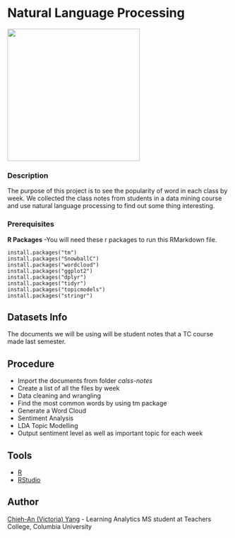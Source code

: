 # Natural Language Processing

<img width = "300" src="https://github.com/victoria-yang/natural-language-processing/blob/master/word_cloud.png">


### Description

The purpose of this project is to see the popularity of word in each class by week. We collected the class notes from students in a data mining course and use natural language processing to find out some thing interesting.

### Prerequisites

**R Packages**
	-You will need these r packages to run this RMarkdown file.
```
install.packages("tm")
install.packages("SnowballC")
install.packages("wordcloud")
install.packages("ggplot2")
install.packages("dplyr")
install.packages("tidyr")
install.packages("topicmodels")
install.packages("stringr")
```

## Datasets Info
The documents we will be using will be student notes that a TC course made last semester.

## Procedure
* Import the documents from folder *calss-notes*
* Create a list of all the files by week
* Data cleaning and wrangling
* Find the most common words by using tm package
* Generate a Word Cloud
* Sentiment Analysis
* LDA Topic Modelling
* Output sentiment level as well as important topic for each week



## Tools
* [R](https://www.r-project.org)
* [RStudio](https://www.rstudio.com)



## Author
[Chieh-An (Victoria) Yang](https://www.linkedin.com/in/victoria-chieh-an-yang/) - Learning Analytics MS student at Teachers College, Columbia University

